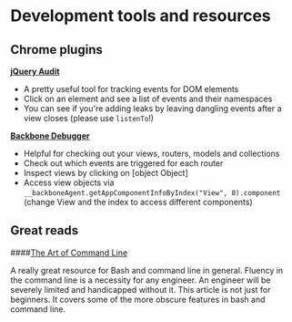 # Development tools and resources

## Chrome plugins

**[jQuery Audit](https://chrome.google.com/webstore/detail/jquery-audit/dhhnpbajdcgdmbbcoakfhmfgmemlncjg)**

- A pretty useful tool for tracking events for DOM elements
- Click on an element and see a list of events and their namespaces
- You can see if you're adding leaks by leaving dangling events after a view closes (please use `listenTo`!)

**[Backbone Debugger](https://github.com/Maluen/Backbone-Debugger)**

- Helpful for checking out your views, routers, models and collections
- Check out which events are triggered for each router
- Inspect views by clicking on [object Object]
- Access view objects via `__backboneAgent.getAppComponentInfoByIndex("View", 0).component` (change View and the index to access different components)

## Great reads

####[The Art of Command Line](https://github.com/jlevy/the-art-of-command-line)

A really great resource for Bash and command line in general. Fluency in the command line is a necessity for any engineer. An engineer will be severely limited and handicapped without it. This article is not just for beginners. It covers some of the more obscure features in bash and command line. 
